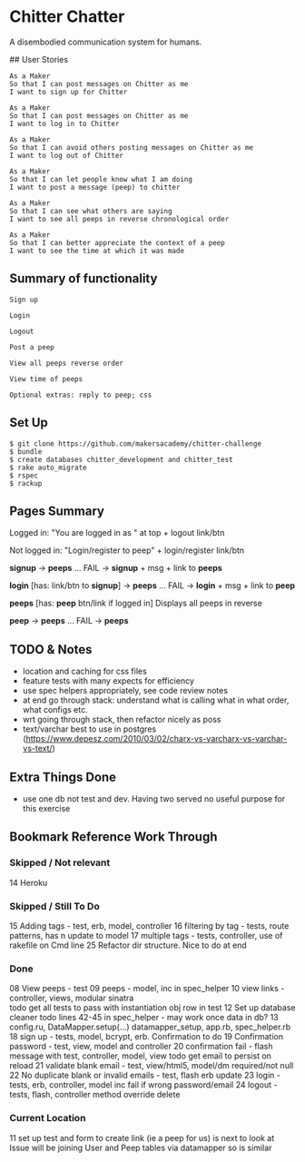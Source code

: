 # Chitter Chatter

A disembodied communication system for humans.

## User Stories

```
As a Maker
So that I can post messages on Chitter as me
I want to sign up for Chitter

As a Maker
So that I can post messages on Chitter as me
I want to log in to Chitter

As a Maker
So that I can avoid others posting messages on Chitter as me
I want to log out of Chitter

As a Maker
So that I can let people know what I am doing  
I want to post a message (peep) to chitter

As a Maker
So that I can see what others are saying  
I want to see all peeps in reverse chronological order

As a Maker
So that I can better appreciate the context of a peep
I want to see the time at which it was made
```

## Summary of functionality
```
Sign up

Login

Logout

Post a peep

View all peeps reverse order

View time of peeps

Optional extras: reply to peep; css
```

## Set Up

```
$ git clone https://github.com/makersacademy/chitter-challenge
$ bundle
$ create databases chitter_development and chitter_test
$ rake auto_migrate
$ rspec
$ rackup
```

## Pages Summary

Logged in: "You are logged in as <email>" at top + logout link/btn

Not logged in: "Login/register to peep" + login/register link/btn

**signup**
-> **peeps** ...
FAIL -> **signup** + msg + link to **peeps**

**login**
[has: link/btn to **signup**]
-> **peeps** ...
FAIL -> **login** + msg + link to **peep**

**peeps**
[has: **peep** btn/link if logged in]
Displays all peeps in reverse

**peep**
-> **peeps** ...
FAIL ->  **peeps**

## TODO & Notes

- location and caching for css files
- feature tests with many expects for efficiency
- use spec helpers appropriately, see code review notes
- at end go through stack: understand what is calling what in what order, what configs etc.
- wrt going through stack, then refactor nicely as poss
- text/varchar best to use in postgres (https://www.depesz.com/2010/03/02/charx-vs-varcharx-vs-varchar-vs-text/)

## Extra Things Done

- use one db not test and dev. Having two served no useful purpose for this exercise

## Bookmark Reference Work Through

### Skipped / Not relevant

14 Heroku

### Skipped / Still To Do

15 Adding tags - test, erb, model, controller
16 filtering by tag - tests, route patterns, has n update to model
17 multiple tags - tests, controller, use of rakefile on Cmd line
25 Refactor dir structure. Nice to do at end

### Done

08 View peeps - test
09 peeps - model, inc in spec_helper
10 view links - controller, views, modular sinatra  
  todo get all tests to pass with instantiation obj row in test
12 Set up database cleaner
  todo lines 42-45 in spec_helper - may work once data in db?
13 config.ru, DataMapper.setup(...) datamapper_setup, app.rb, spec_helper.rb
18 sign up - tests, model, bcrypt, erb. Confirmation to do
19 Confirmation password - test, view, model and controller
20 confirmation fail - flash message with test, controller, model, view
  todo get email to persist on reload
21 validate blank email - test, view/html5, model/dm required/not null
22 No duplicate blank or invalid emails - test, flash erb update
23 login - tests, erb, controller, model inc fail if wrong password/email
24 logout - tests, flash, controller method override delete

### Current Location

11 set up test and form to create link (ie a peep for us) is next to look at
Issue will be joining User and Peep tables via datamapper so is similar
